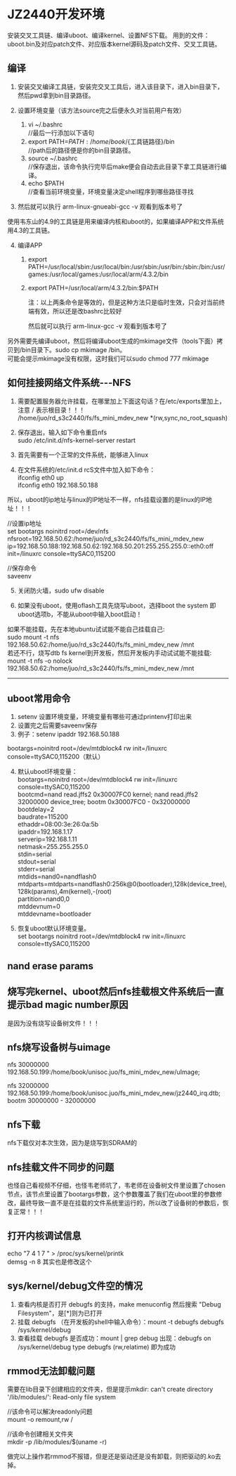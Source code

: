 # JZ2440开发环境
安装交叉工具链、编译uboot、编译kernel、设置NFS下载。
用到的文件：uboot.bin及对应patch文件、对应版本kernel源码及patch文件、交叉工具链。

## 编译
1. 安装交叉编译工具链，安装完交叉工具后，进入该目录下，进入bin目录下，然后pwd拿到bin目录路径。

2. 设置环境变量（该方法source完之后便永久对当前用户有效）
   1. vi ~/.bashrc  
   //最后一行添加以下语句
   2. export PATH=$PATH:/home/book/${工具链路径}/bin  
   //path后的路径便是你的bin目录路径。  
   3. source ~/.bashrc  
   //保存退出，该命令执行完毕后make便会自动去此目录下拿工具链进行编译。  
   4. echo $PATH  
   //查看当前环境变量，环境变量决定shell程序到哪些路径寻找  
	
3. 然后就可以执行 arm-linux-gnueabi-gcc -v 观看到版本号了

使用韦东山的4.9的工具链是用来编译内核和uboot的，如果编译APP和文件系统用4.3的工具链。

4. 编译APP 
   1. export PATH=/usr/local/sbin:/usr/local/bin:/usr/sbin:/usr/bin:/sbin:/bin:/usr/games:/usr/local/games:/usr/local/arm/4.3.2/bin
   2. export PATH=/usr/local/arm/4.3.2/bin:$PATH

        注：以上两条命令是等效的，但是这种方法只是临时生效，只会对当前终端有效，所以还是改bashrc比较好

        然后就可以执行 arm-linux-gcc -v 观看到版本号了

另外需要先编译uboot，然后将编译uboot生成的mkimage文件（tools下面）拷贝到/bin目录下。sudo cp mkimage /bin。  
可能会提示mkimage没有权限，这时我们可以sudo chmod 777 mkimage


## 如何挂接网络文件系统---NFS
1. 需要配置服务器允许挂载，在哪里加上下面这句话？在/etc/exports里加上，注意 / 表示根目录！！！  
/home/juo/rd_s3c2440/fs/fs_mini_mdev_new *(rw,sync,no_root_squash)

2. 保存退出，输入如下命令重启nfs  
sudo /etc/init.d/nfs-kernel-server restart

3. 首先需要有一个正常的文件系统，能够进入linux

4. 在文件系统的/etc/init.d rcS文件中加入如下命令：  
ifconfig eth0 up  
ifconfig eth0 192.168.50.188

所以，uboot的ip地址与linux的IP地址不一样，nfs挂载设置的是linux的IP地址！！！

//设置ip地址  
set bootargs noinitrd root=/dev/nfs nfsroot=192.168.50.62:/home/juo/rd_s3c2440/fs/fs_mini_mdev_new ip=192.168.50.188:192.168.50.62:192.168.50.201:255.255.255.0::eth0:off init=/linuxrc console=ttySAC0,115200

//保存命令  
saveenv

5. 关闭防火墙，sudo ufw disable

6. 如果没有uboot，使用oflash工具先烧写uboot，选择boot the system 即uboot选项b，不能从uboot中输入boot启动！

如果不能挂载，先在本地ubuntu试试能不能自己挂载自己:  
sudo mount -t nfs 192.168.50.62:/home/juo/rd_s3c2440/fs/fs_mini_mdev_new /mnt  
若还不行，烧写dtb fs kernel到开发板，然后开发板内手动试试能不能挂载:  
mount -t nfs -o nolock 192.168.50.62:/home/juo/rd_s3c2440/fs/fs_mini_mdev_new /mnt






-------------------------------------------------------------------------------------------

## uboot常用命令
1. setenv 设置环境变量，环境变量有哪些可通过printenv打印出来
2. 设置完之后需要saveenv保存
3. 例子：setenv ipaddr 192.168.50.188

bootargs=noinitrd root=/dev/mtdblock4 rw init=/linuxrc console=ttySAC0,115200（默认）


4. 默认uboot环境变量：  
bootargs=noinitrd root=/dev/mtdblock4 rw init=/linuxrc console=ttySAC0,115200  
bootcmd=nand read.jffs2 0x30007FC0 kernel; nand read.jffs2 32000000 device_tree; bootm 0x30007FC0 - 0x32000000  
bootdelay=2  
baudrate=115200  
ethaddr=08:00:3e:26:0a:5b  
ipaddr=192.168.1.17  
serverip=192.168.1.11  
netmask=255.255.255.0  
stdin=serial  
stdout=serial  
stderr=serial  
mtdids=nand0=nandflash0  
mtdparts=mtdparts=nandflash0:256k@0(bootloader),128k(device_tree),128k(params),4m(kernel),-(root)  
partition=nand0,0  
mtddevnum=0  
mtddevname=bootloader  

5. 恢复uboot默认环境变量。  
set bootargs noinitrd root=/dev/mtdblock4 rw init=/linuxrc console=ttySAC0,115200

## nand erase params

## 烧写完kernel、uboot然后nfs挂载根文件系统后一直提示bad magic number原因
是因为没有烧写设备树文件！！！

## nfs烧写设备树与uimage
nfs 30000000 192.168.50.199:/home/book/unisoc.juo/fs_mini_mdev_new/uImage; 

nfs 32000000 192.168.50.199:/home/book/unisoc.juo/fs_mini_mdev_new/jz2440_irq.dtb; bootm 30000000 - 32000000

## nfs下载
nfs下载仅对本次生效，因为是烧写到SDRAM的

## nfs挂载文件不同步的问题
也怪自己看视频不仔细，也怪韦老师坑了，韦老师在设备树文件里设置了chosen节点，该节点里设置了bootargs参数，这个参数覆盖了我们在uboot里的参数修改，最终导致一直不是在挂载的文件系统里运行的，所以改了设备树的参数后，恢复正常！！！

## 打开内核调试信息
echo "7 4 1 7 " > /proc/sys/kernel/printk  
demsg -n 8 其实也是修改这个

## sys/kernel/debug文件空的情况
1. 查看内核是否打开 debugfs 的支持，make menuconfig 然后搜索 "Debug Filesystem"，是[*]则为已打开
2. 挂载 debugfs （在开发板的shell中输入命令）：mount -t debugfs debugfs /sys/kernel/debug 
3. 查看挂载 debugfs 是否成功：mount | grep debug 出现：debugfs on /sys/kernel/debug type debugfs (rw,relatime) 即为成功

## rmmod无法卸载问题
需要在lib目录下创建相应的文件夹，但是提示mkdir: can't create directory '/lib/modules/': Read-only file system

//该命令可以解决readonly问题  
mount -o remount,rw /

//该命令创建相关文件夹  
mkdir -p /lib/modules/$(uname -r)	


做完以上操作若rmmod不报错，但是还是驱动还是没有卸载，则把驱动的.ko去掉。